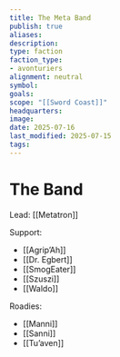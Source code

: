 ```yaml
---
title: The Meta Band
publish: true
aliases: 
description: 
type: faction
faction_type: 	
- avonturiers
alignment: neutral
symbol:
goals:
scope: "[[Sword Coast]]"
headquarters:
image: 
date: 2025-07-16
last_modified: 2025-07-15
tags: 
---
```

# The Band

Lead: [[Metatron]]

Support:
- [[Agrip’Ah]]
- [[Dr. Egbert]]
- [[SmogEater]]
- [[Szuszi]]
- [[Waldo]]

Roadies:
- [[Manni]]
- [[Sanni]]
- [[Tu’aven]]

